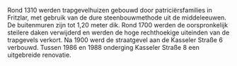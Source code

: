 Rond 1310 werden trapgevelhuizen gebouwd door patriciërsfamilies in Fritzlar, met gebruik van de dure steenbouwmethode uit de middeleeuwen. De buitenmuren zijn tot 1,20 meter dik. Rond 1700 werden de oorspronkelijk steilere daken verwijderd en werden de hoge rechthoekige uiteinden van de trapgevels verkort. Na 1900 werd de straatgevel aan de Kasseler Straße 6 verbouwd. Tussen 1986 en 1988 onderging Kasseler Straße 8 een uitgebreide renovatie.